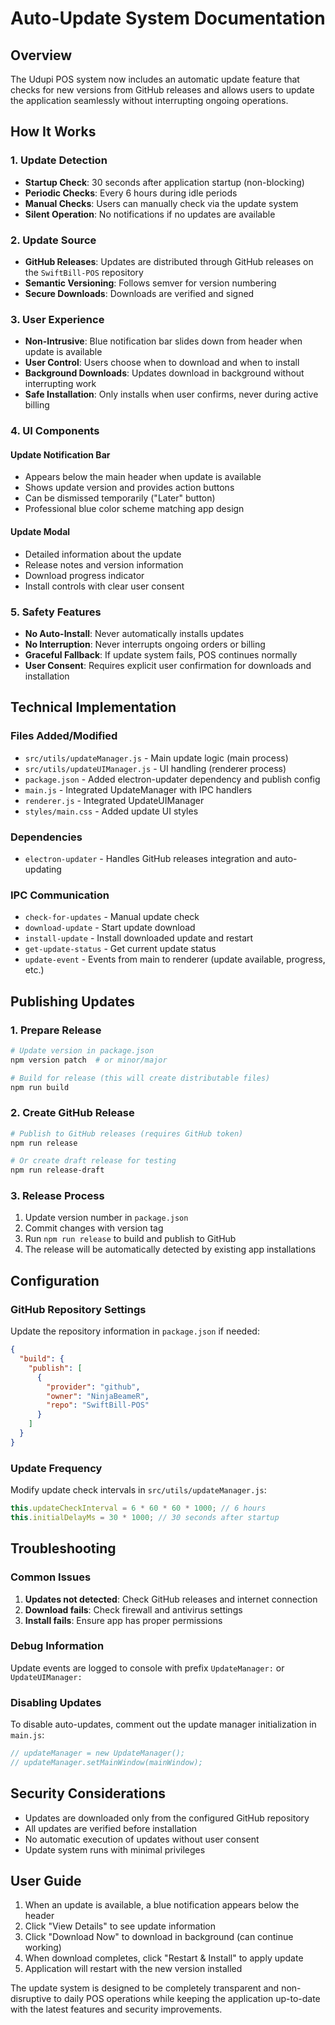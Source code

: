 # Auto-Update System Documentation

## Overview
The Udupi POS system now includes an automatic update feature that checks for new versions from GitHub releases and allows users to update the application seamlessly without interrupting ongoing operations.

## How It Works

### 1. Update Detection
- **Startup Check**: 30 seconds after application startup (non-blocking)
- **Periodic Checks**: Every 6 hours during idle periods
- **Manual Checks**: Users can manually check via the update system
- **Silent Operation**: No notifications if no updates are available

### 2. Update Source
- **GitHub Releases**: Updates are distributed through GitHub releases on the `SwiftBill-POS` repository
- **Semantic Versioning**: Follows semver for version numbering
- **Secure Downloads**: Downloads are verified and signed

### 3. User Experience
- **Non-Intrusive**: Blue notification bar slides down from header when update is available
- **User Control**: Users choose when to download and when to install
- **Background Downloads**: Updates download in background without interrupting work
- **Safe Installation**: Only installs when user confirms, never during active billing

### 4. UI Components

#### Update Notification Bar
- Appears below the main header when update is available
- Shows update version and provides action buttons
- Can be dismissed temporarily ("Later" button)
- Professional blue color scheme matching app design

#### Update Modal
- Detailed information about the update
- Release notes and version information
- Download progress indicator
- Install controls with clear user consent

### 5. Safety Features
- **No Auto-Install**: Never automatically installs updates
- **No Interruption**: Never interrupts ongoing orders or billing
- **Graceful Fallback**: If update system fails, POS continues normally
- **User Consent**: Requires explicit user confirmation for downloads and installation

## Technical Implementation

### Files Added/Modified
- `src/utils/updateManager.js` - Main update logic (main process)
- `src/utils/updateUIManager.js` - UI handling (renderer process)
- `package.json` - Added electron-updater dependency and publish config
- `main.js` - Integrated UpdateManager with IPC handlers
- `renderer.js` - Integrated UpdateUIManager
- `styles/main.css` - Added update UI styles

### Dependencies
- `electron-updater` - Handles GitHub releases integration and auto-updating

### IPC Communication
- `check-for-updates` - Manual update check
- `download-update` - Start update download
- `install-update` - Install downloaded update and restart
- `get-update-status` - Get current update status
- `update-event` - Events from main to renderer (update available, progress, etc.)

## Publishing Updates

### 1. Prepare Release
```bash
# Update version in package.json
npm version patch  # or minor/major

# Build for release (this will create distributable files)
npm run build
```

### 2. Create GitHub Release
```bash
# Publish to GitHub releases (requires GitHub token)
npm run release

# Or create draft release for testing
npm run release-draft
```

### 3. Release Process
1. Update version number in `package.json`
2. Commit changes with version tag
3. Run `npm run release` to build and publish to GitHub
4. The release will be automatically detected by existing app installations

## Configuration

### GitHub Repository Settings
Update the repository information in `package.json` if needed:
```json
{
  "build": {
    "publish": [
      {
        "provider": "github",
        "owner": "NinjaBeameR",
        "repo": "SwiftBill-POS"
      }
    ]
  }
}
```

### Update Frequency
Modify update check intervals in `src/utils/updateManager.js`:
```javascript
this.updateCheckInterval = 6 * 60 * 60 * 1000; // 6 hours
this.initialDelayMs = 30 * 1000; // 30 seconds after startup
```

## Troubleshooting

### Common Issues
1. **Updates not detected**: Check GitHub releases and internet connection
2. **Download fails**: Check firewall and antivirus settings
3. **Install fails**: Ensure app has proper permissions

### Debug Information
Update events are logged to console with prefix `UpdateManager:` or `UpdateUIManager:`

### Disabling Updates
To disable auto-updates, comment out the update manager initialization in `main.js`:
```javascript
// updateManager = new UpdateManager();
// updateManager.setMainWindow(mainWindow);
```

## Security Considerations
- Updates are downloaded only from the configured GitHub repository
- All updates are verified before installation
- No automatic execution of updates without user consent
- Update system runs with minimal privileges

## User Guide
1. When an update is available, a blue notification appears below the header
2. Click "View Details" to see update information
3. Click "Download Now" to download in background (can continue working)
4. When download completes, click "Restart & Install" to apply update
5. Application will restart with the new version installed

The update system is designed to be completely transparent and non-disruptive to daily POS operations while keeping the application up-to-date with the latest features and security improvements.
